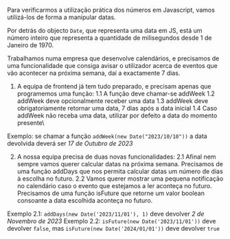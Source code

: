 Para verificarmos a utilização prática dos números em Javascript, vamos utilizá-los de forma a manipular datas.

Por detrás do objecto `Date`, que representa uma data em JS, está um número inteiro que representa a quantidade de milisegundos desde 1 de Janeiro de 1970.

Trabalhamos numa empresa que desenvolve calendários, e precisamos de uma funcionalidade que consiga avisar o utilizador acerca de eventos que vão acontecer na próxima semana, daí a exactamente 7 dias.

1. A equipa de frontend já tem tudo preparado, e precisam apenas que programemos uma função:
  1.1 A função deve chamar-se addWeek
  1.2 addWeek deve opcionalmente receber uma data
  1.3 addWeek deve obrigatoriamente retornar uma data, 7 dias após a data inicial
  1.4 Caso addWeek não receba uma data, utilizar por defeito a data do momento presente\

Exemplo: se chamar a função `addWeek(new Date("2023/10/10"))` a data devolvida deverá ser *17 de Outubro de 2023*

2. A nossa equipa precisa de duas novas funcionalidades:
  2.1 Afinal nem sempre vamos querer calcular datas na próxima semana. Precisamos de uma função addDays que nos permita calcular datas um número de dias à escolha no futuro.
  2.2 Vamos querer mostrar uma pequena notificação no calendário caso o evento que estejamos a ler aconteça no futuro. Precisamos de uma função isFuture que retorne um valor boolean consoante a data escolhida aconteça no futuro.

Exemplo 2.1: `addDays(new Date('2023/11/01'), 1)` deve devolver *2 de Novembro de 2023*
Exemplo 2.2: `isFuture(new Date('2023/11/01'))` deve devolver `false`, mas `isFuture(new Date('2024/01/01'))` deve devolver `true`

